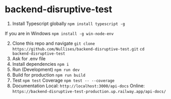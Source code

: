 # backend-disruptive-test

1. Install Typescript globally
   `npm install typescript -g`

If you are in Windows
`npm install -g win-node-env`

2. Clone this repo and navigate
   `git clone https://github.com/Nullises/backend-disruptive-test.git`
   `cd  backend-disruptive-test`
3. Ask for .env file
4. Install dependencies
   `npm i`
5. Run (Development)
   `npm run dev`
6. Build for production
   `npm run build`
7. Test
   `npm test`
   Coverage
   `npm test -- --coverage`
8. Documentation
   Local: `http://localhost:3000/api-docs`
   Online: `https://backend-disruptive-test-production.up.railway.app/api-docs/`
